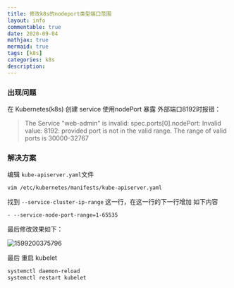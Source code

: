 ```yaml
---
title: 修改k8s的nodeport类型端口范围
layout: info
commentable: true
date: 2020-09-04
mathjax: true
mermaid: true
tags: [k8s]
categories: k8s
description: 
---
```


### 出现问题

在 Kubernetes(k8s) 创建 service 使用nodePort 暴露 外部端口8192时报错：

> The Service "web-admin" is invalid: spec.ports[0].nodePort: Invalid value: 8192: provided port is not in the valid range. The range of valid ports is 30000-32767

<!--more-->

### 解决方案

编辑 `kube-apiserver.yaml`文件

```
vim /etc/kubernetes/manifests/kube-apiserver.yaml
```

找到 `--service-cluster-ip-range` 这一行，在这一行的下一行增加 如下内容

```
- --service-node-port-range=1-65535
```

最后修改效果如下：

![1599200375796](/images/2020/09/1599200375796.png)

最后 重启 kubelet

```powershell
systemctl daemon-reload
systemctl restart kubelet
```